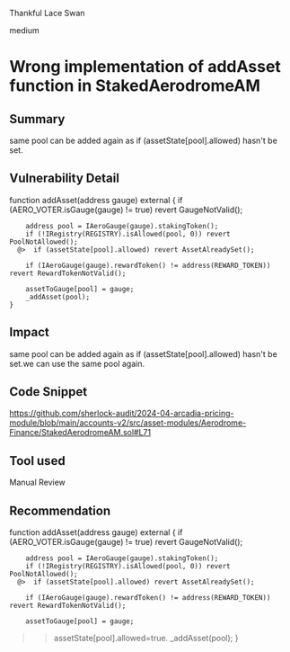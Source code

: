 Thankful Lace Swan

medium

# Wrong implementation of addAsset function  in StakedAerodromeAM

## Summary
same pool can be added again as   if (assetState[pool].allowed)  hasn't be set.
## Vulnerability Detail
 function addAsset(address gauge) external {
        if (AERO_VOTER.isGauge(gauge) != true) revert GaugeNotValid();

        address pool = IAeroGauge(gauge).stakingToken();
        if (!IRegistry(REGISTRY).isAllowed(pool, 0)) revert PoolNotAllowed();
      @>  if (assetState[pool].allowed) revert AssetAlreadySet();

        if (IAeroGauge(gauge).rewardToken() != address(REWARD_TOKEN)) revert RewardTokenNotValid();

        assetToGauge[pool] = gauge;
        _addAsset(pool);
    }

## Impact
same pool can be added again as   if (assetState[pool].allowed)  hasn't be set.we can use the same pool again.
## Code Snippet
https://github.com/sherlock-audit/2024-04-arcadia-pricing-module/blob/main/accounts-v2/src/asset-modules/Aerodrome-Finance/StakedAerodromeAM.sol#L71
## Tool used

Manual Review

## Recommendation
 function addAsset(address gauge) external {
        if (AERO_VOTER.isGauge(gauge) != true) revert GaugeNotValid();

        address pool = IAeroGauge(gauge).stakingToken();
        if (!IRegistry(REGISTRY).isAllowed(pool, 0)) revert PoolNotAllowed();
      @>  if (assetState[pool].allowed) revert AssetAlreadySet();

        if (IAeroGauge(gauge).rewardToken() != address(REWARD_TOKEN)) revert RewardTokenNotValid();

        assetToGauge[pool] = gauge;
  >>    assetState[pool].allowed=true.
        _addAsset(pool);
    }